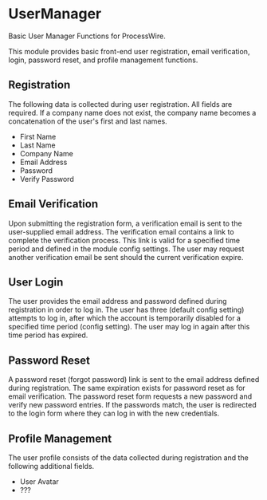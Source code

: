 # UserManager
Basic User Manager Functions for ProcessWire.

This module provides basic front-end user registration, email verification, login, password reset, and profile management functions.

## Registration
The following data is collected during user registration. All fields are required. If a company name does not exist, the company name becomes a concatenation of the user's first and last names.
* First Name
* Last Name
* Company Name
* Email Address
* Password
* Verify Password

## Email Verification
Upon submitting the registration form, a verification email is sent to the user-supplied email address. The verification email contains a link to complete the verification process. This link is valid for a specified time period and defined in the module config settings. The user may request another verification email be sent should the current verification expire.

## User Login
The user provides the email address and password defined during registration in order to log in. The user has three (default config setting) attempts to log in, after which the account is temporarily disabled for a specified time period (config setting). The user may log in again after this time period has expired.

## Password Reset
A password reset (forgot password) link is sent to the email address defined during registration. The same expiration exists for password reset as for email verification. The password reset form requests a new password and verify new password entries. If the passwords match, the user is redirected to the login form where they can log in with the new credentials.

## Profile Management
The user profile consists of the data collected during registration and the following additional fields.
* User Avatar
* ???
